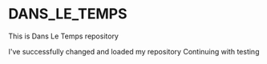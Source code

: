# DANS_LE_TEMPS
This is Dans Le Temps repository

I've successfully changed and loaded my repository
Continuing with testing 
